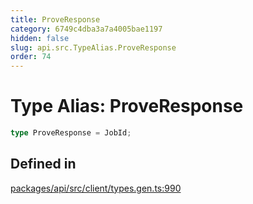 ```yaml
---
title: ProveResponse
category: 6749c4dba3a7a4005bae1197
hidden: false
slug: api.src.TypeAlias.ProveResponse
order: 74
---
```


# Type Alias: ProveResponse

```ts
type ProveResponse = JobId;
```

## Defined in

[packages/api/src/client/types.gen.ts:990](https://github.com/zkcloudworker/minatokens-lib/blob/main/packages/api/src/client/types.gen.ts#L990)

